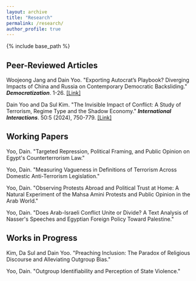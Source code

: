 ```yaml
---
layout: archive
title: "Research"
permalink: /research/
author_profile: true
---
```



{% include base_path %}

## Peer-Reviewed Articles
Woojeong Jang and Dain Yoo. "Exporting Autocrat’s Playbook? Diverging Impacts of China and Russia on Contemporary Democratic Backsliding." **_Democratization_**. 1-26. [[Link]](https://www.tandfonline.com/doi/full/10.1080/13510347.2024.2434662#d1e314) 

Dain Yoo and Da Sul Kim. "The Invisible Impact of Conflict: A Study of Terrorism, Regime Type and the Shadow Economy." **_International Interactions_**. 50:5 (2024), 750-779. [[Link]](https://www.tandfonline.com/doi/full/10.1080/03050629.2024.2374364) 

## Working Papers
Yoo, Dain. "Targeted Repression, Political Framing, and Public Opinion on Egypt's Counterterrorism Law."

Yoo, Dain. "Measuring Vagueness in Definitions of Terrorism Across Domestic Anti-Terrorism Legislation."

Yoo, Dain. "Observing Protests Abroad and Political Trust at Home: A Natural Experiment of the Mahsa Amini Protests and Public Opinion in the Arab World."

Yoo, Dain. "Does Arab-Israeli Conflict Unite or Divide? A Text Analysis of Nasser's Speeches and Egyptian Foreign Policy Toward Palestine."

## Works in Progress
Kim, Da Sul and Dain Yoo. "Preaching Inclusion: The Paradox of Religious Discourse and Alleviating Outgroup Bias."


Yoo, Dain. "Outgroup Identifiability and Perception of State Violence."
